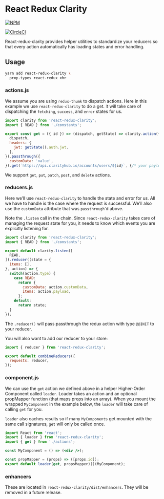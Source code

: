 # React Redux Clarity

[![NPM](https://nodei.co/npm/react-redux-clarity.png)](https://nodei.co/npm/react-redux-clarity/)

[![CircleCI](https://circleci.com/gh/clarityhub/react-redux-clarity/tree/master.svg?style=svg&circle-token=eba06843f57f03ea2faa94a71384e1c0df93367f)](https://circleci.com/gh/clarityhub/react-redux-clarity/tree/master)

React-redux-clarity provides helper utilities to standardize your reducers so that every action automatically has loading states and error handling.

## Usage

```sh
yarn add react-redux-clarity \
  prop-types react-redux xhr
```

### actions.js

We assume you are using `redux-thunk` to dispatch actions. Here in this
example we use `react-redux-clarity` to do a get. It will take care of
dispatching the `fetching`, `success`, and `error` states for us.

```js
import clarity from 'react-redux-clarity';
import { READ } from './constants';

export const get = ({ id }) => (dispatch, getState) => clarity.action({
  dispatch,
  headers: {
    jwt: getState().auth.jwt,
  },
}).passthrough({
  customData: 'value',
}).get(`https://api.clarityhub.io/accounts/users/${id}`, {/* your payload for the url here */}, READ);
```

We support `get`, `put`, `patch`, `post`, and `delete` actions.

### reducers.js

Here we'll use `react-redux-clarity` to handle the state and error for us. All we have to handle is the case where the request is successful. We'll also use the `customData` attribute that was `passthrough`'d above.

Note the `.listen` call in the chain. Since `react-redux-clarity` takes care of managing the request state for you, it needs to know which events you are explicitly listening for.

```js
import clarity from 'react-redux-clarity';
import { READ } from './constants';

export default clarity.listen([
  READ,
]).reducer((state = {
  items: [],
}, action) => {
  switch(action.type) {
    case READ:
      return {
        customData: action.customData,
        items: action.payload,
      };
    default:
      return state;
  }
});
```

The `.reducer()` will pass passthrough the redux action with type `@@INIT` to your reducer.

You will also want to add our reducer to your store:

```js
import { reducer } from 'react-redux-clarity';

export default combineReducers({
  requests: reducer,
});
```

### component.js

We can use the `get` action we defined above in a helper Higher-Order Component called `loader`. Loader takes an action and an optional propMapper function (that maps props into an array). When you mount the wrapped `MyComponent` in the example below, the `loader` will take care of calling `get` for you.

`loader` also caches results so if many `MyComponent`s get mounted with the same call signatures, `get` will only be called once.

```jsx
import React from 'react';
import { loader } from 'react-redux-clarity';
import { get } from './actions';

const MyComponent = () => (<div />);

const propMapper = (props) => ([props.id]);
export default loader(get, propsMapper)()(MyComponent);
```

### enhancers

These are located in `react-redux-clarity/dist/enhancers`. They will be removed in a future release.
